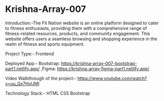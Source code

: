 # Krishna-Array-007


Introduction:-The Fit Nation website is an online platform designed to cater to fitness enthusiasts, providing them with a comprehensive range of fitness-related resources, products, and community engagement. This website offers users a seamless browsing and shopping experience in the realm of fitness and sports equipment.

Project Type:-
Frontend

Deployed App:-
Bootstrap: https://krishna-array-007-bootstrap-part1.netlify.app/
 ,Figma: https://krishna-array-figma-part1.netlify.app/

Video Walkthrough of the project:-
https://www.youtube.com/watch?v=uu_Qx7HxUMI

Technology Stack:-
HTML
CSS
Bootstrap
